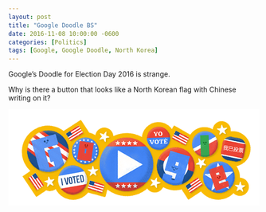```yaml
---
layout: post
title: "Google Doodle BS"
date: 2016-11-08 10:00:00 -0600
categories: [Politics]
tags: [Google, Google Doodle, North Korea]
---
```


Google’s Doodle for Election Day 2016 is strange.

Why is there a button that looks like a North Korean flag with Chinese writing on it?

![pic](/assets/2016/11/google_doodle_election_day_2016.png)
